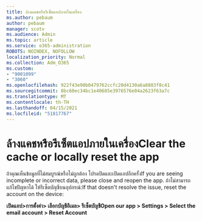 ```yaml
---
title: ล้างแคชหรือรีเซ็ตแอปภายในเครื่อง
ms.author: pebaum
author: pebaum
manager: scotv
ms.audience: Admin
ms.topic: article
ms.service: o365-administration
ROBOTS: NOINDEX, NOFOLLOW
localization_priority: Normal
ms.collection: Adm_O365
ms.custom:
- "9001099"
- "3060"
ms.openlocfilehash: 922f43e90b0479762ccfc20d4130a6a8883f8c41
ms.sourcegitcommit: 8bc60ec34bc1e40685e3976576e04a2623f63a7c
ms.translationtype: MT
ms.contentlocale: th-TH
ms.lasthandoff: 04/15/2021
ms.locfileid: "51817767"
---
```

# <a name="clear-the-cache-or-locally-reset-the-app"></a><span data-ttu-id="8306d-102">ล้างแคชหรือรีเซ็ตแอปภายในเครื่อง</span><span class="sxs-lookup"><span data-stu-id="8306d-102">Clear the cache or locally reset the app</span></span>

<span data-ttu-id="8306d-103">ถ้าคุณเห็นข้อมูลที่ไม่สมบูรณ์หรือไม่ถูกต้อง โปรดปิดและเปิดแอปอีกครั้ง</span><span class="sxs-lookup"><span data-stu-id="8306d-103">If you are seeing incomplete or incorrect data, please close and reopen the app.</span></span>  <span data-ttu-id="8306d-104">ถ้าไม่สามารถแก้ไขปัญหาได้ ให้รีเซ็ตบัญชีบนอุปกรณ์:</span><span class="sxs-lookup"><span data-stu-id="8306d-104">If that doesn't resolve the issue, reset the account on the device:</span></span> 

<span data-ttu-id="8306d-105">**เปิดแอป>การตั้งค่า> เลือกบัญชีอีเมล> รีเซ็ตบัญชี**</span><span class="sxs-lookup"><span data-stu-id="8306d-105">**Open our app > Settings > Select the email account > Reset Account**</span></span>